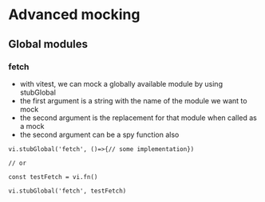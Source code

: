 # Advanced mocking

## Global modules

### fetch

- with vitest, we can mock a globally available module by using stubGlobal
- the first argument is a string with the name of the module we want to mock
- the second argument is the replacement for that module when called as a mock
- the second argument can be a spy function also

```
vi.stubGlobal('fetch', ()=>{// some implementation})

// or

const testFetch = vi.fn()

vi.stubGlobal('fetch', testFetch)


```
